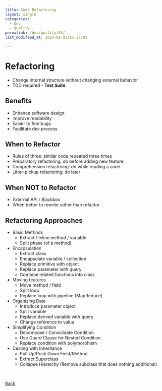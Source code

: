 ```yaml
---
title: Code Refactoring
layout: single
categories:
  - Dev
  - Quality
permalink: /dev/quality/63/
last_modified_at: 2024-02-01T15:17:03

---
```


# Refactoring

- Change internal structure without changing external behavior
- TDD required - **Test Suite**

## Benefits

- Enhance software design
- Improve readability
- Easier to find bugs
- Facilitate dev process

## When to Refactor

- Rules of three: similar code repeated three times
- Preparatory refactoring: do before adding new feature
- Comprehension refactoring: do while reading a code
- Litter-pickup refactoring: do later

## When NOT to Refactor

- External API / Blackbox
- When better to rewrite rather than refactor

## Refactoring Approaches

- Basic Methods
    - Extract / Inline method / variable
    - Split phase (of a method)
- Encapsulation
    - Extract class
    - Encapsulate variable / collection
    - Replace primitive with object
    - Replace parameter with query
    - Combine related functions into class
- Moving features
    - Move method / field
    - Split loop
    - Replace loop with pipeline (MapReduce)
- Organizing Data
    - Introduce parameter object
    - Split variable
    - Replace derived variable with query
    - Change reference to value
- Simplifying Condition
    - Decompose / Consolidate Condition
    - Use Guard Clause for Nested Condition
    - Replace condition with polymorphism
- Dealing with Inheritance
    - Pull Up/Push Down Field/Method
    - Extract Superclass
    - Collapse Hierarchy (Remove subclass that does nothing additional)

<br>

[Back](/dev/quality/)